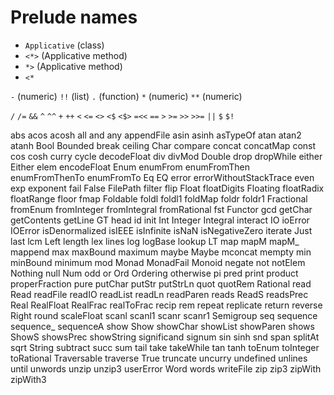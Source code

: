 # Prelude names


- `Applicative` (class)
- `<*>`     (Applicative method)
- `*>`      (Applicative method)
- `<*`



`-`  (numeric)
`!!` (list)
`.`  (function)
`*`  (numeric)
`**` (numeric)

`/`
`/=`
`&&`
`^`
`^^`
`+`
`++`
`<`
`<=`
`<>`
`<$`
`<$>`
`=<<`
`==`
`>`
`>=`
`>>`
`>>=`
`||`
`$`
`$!`

abs
acos
acosh
all
and
any
appendFile
asin
asinh
asTypeOf
atan
atan2
atanh
Bool
Bounded
break
ceiling
Char
compare
concat
concatMap
const
cos
cosh
curry
cycle
decodeFloat
div
divMod
Double
drop
dropWhile
either
Either
elem
encodeFloat
Enum
enumFrom
enumFromThen
enumFromThenTo
enumFromTo
Eq
EQ
error
errorWithoutStackTrace
even
exp
exponent
fail
False
FilePath
filter
flip
Float
floatDigits
Floating
floatRadix
floatRange
floor
fmap
Foldable
foldl
foldl1
foldMap
foldr
foldr1
Fractional
fromEnum
fromInteger
fromIntegral
fromRational
fst
Functor
gcd
getChar
getContents
getLine
GT
head
id
init
Int
Integer
Integral
interact
IO
ioError
IOError
isDenormalized
isIEEE
isInfinite
isNaN
isNegativeZero
iterate
Just
last
lcm
Left
length
lex
lines
log
logBase
lookup
LT
map
mapM
mapM_
mappend
max
maxBound
maximum
maybe
Maybe
mconcat
mempty
min
minBound
minimum
mod
Monad
MonadFail
Monoid
negate
not
notElem
Nothing
null
Num
odd
or
Ord
Ordering
otherwise
pi
pred
print
product
properFraction
pure
putChar
putStr
putStrLn
quot
quotRem
Rational
read
Read
readFile
readIO
readList
readLn
readParen
reads
ReadS
readsPrec
Real
RealFloat
RealFrac
realToFrac
recip
rem
repeat
replicate
return
reverse
Right
round
scaleFloat
scanl
scanl1
scanr
scanr1
Semigroup
seq
sequence
sequence_
sequenceA
show
Show
showChar
showList
showParen
shows
ShowS
showsPrec
showString
significand
signum
sin
sinh
snd
span
splitAt
sqrt
String
subtract
succ
sum
tail
take
takeWhile
tan
tanh
toEnum
toInteger
toRational
Traversable
traverse
True
truncate
uncurry
undefined
unlines
until
unwords
unzip
unzip3
userError
Word
words
writeFile
zip
zip3
zipWith
zipWith3

